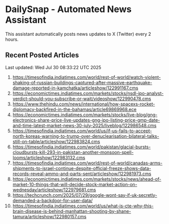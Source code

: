 # DailySnap - Automated News Assistant

This assistant automatically posts news updates to X (Twitter) every 2 hours.

## Recent Posted Articles

Last updated: Wed Jul 30 08:33:22 UTC 2025

1. https://timesofindia.indiatimes.com/world/rest-of-world/watch-violent-shaking-of-russian-buildings-captured-after-massive-earthquake-damage-reported-in-kamchatka/articleshow/122991167.cms
2. https://economictimes.indiatimes.com/markets/stocks/nsdl-ipo-analyst-verdict-should-you-subscribe-or-wait/videoshow/122990478.cms
3. https://www.thehindu.com/news/international/how-spacexs-rocket-diplomacy-backfired-in-the-bahamas/article69869968.ece
4. https://economictimes.indiatimes.com/markets/stocks/live-blog/gng-electronics-share-price-live-updates-gng-ipo-listing-price-gmp-date-and-time-latest-market-news-30-july-2025/liveblog/122986548.cms
5. https://timesofindia.indiatimes.com/world/us/if-us-fails-to-accept-north-koreas-warning-to-trump-over-denuclearisation-bilateral-talks-still-on-table/articleshow/122983824.cms
6. https://timesofindia.indiatimes.com/world/pakistan/glacial-bursts-cloudbursts-kill-293-in-pakistan-another-monsoon-spell-looms/articleshow/122983132.cms
7. https://timesofindia.indiatimes.com/world/rest-of-world/canadas-arms-shipments-to-israel-continue-despite-official-freeze-shows-data-records-reveal-ammo-and-parts-sent/articleshow/122981973.cms
8. https://economictimes.indiatimes.com/markets/stocks/news/ahead-of-market-10-things-that-will-decide-stock-market-action-on-wednesday/articleshow/122979681.cms
9. https://techcrunch.com/2025/07/29/google-wont-say-if-uk-secretly-demanded-a-backdoor-for-user-data/
10. https://timesofindia.indiatimes.com/world/us/what-is-cte-why-this-brain-disease-is-behind-manhattan-shooting-by-shane-tamura/articleshow/122980157.cms
